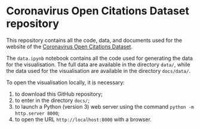 # Coronavirus Open Citations Dataset repository

This repository contains all the code, data, and documents used for the website of the [Coronavirus Open Citations Dataset](https://opencitations.github.io/coronavirus/). 

The `data.ipynb` notebook contains all the code used for generating the data for the visualisation. The full data are available in the directory `data/`, while the data used for the visualisation are available in the directory `docs/data/`.

To open the visualisation locally, it is necessary:

1. to download this GitHub repository;
2. to enter in the directory `docs/`;
3. to launch a Python (version 3) web server using the command `python -m http.server 8000`;
4. to open the URL `http://localhost:8000` with a browser.